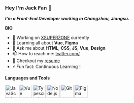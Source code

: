 ### Hey I'm Jack Fan 👋

**_I'm a Front-End Developer working in Changzhou, Jiangsu._**

**BIO**

- 🏢 Working on [XSUPERZONE](https://www.zanqicloud.com) currently
- 🌱 Learning all about **Vue**, **Figma**
- 💬 Ask me about **HTML**, **CSS**, **JS**, **Vue**, **Design**
- 📫 How to reach me: [twitter.com/](https://twitter.com)
- 📝 Checkout my [resume](https://www.yuque.com/fqy12300/end8io/dbamt2baofl4geyg)
- ⚡ Fun fact: Continuous Learning！

**Languages and Tools**

<a href="https://developer.mozilla.org/en-US/docs/Web/JavaScript" target="_blank"> <img align="left" alt="JavaScript" height ="42px"  src="https://cdn.jsdelivr.net/gh/devicons/devicon@latest/icons/javascript/javascript-original.svg"> </a>
<a href="https://vuejs.org/" target="_blank"> <img align="left" alt="Vue" height ="42px" src="https://cdn.jsdelivr.net/gh/devicons/devicon@latest/icons/vuejs/vuejs-original.svg"></a>
<a href="https://www.typescriptlang.org/" target="_blank"><img align="left" alt="Typescirpt" height ="42px" src="https://cdn.jsdelivr.net/gh/devicons/devicon@latest/icons/typescript/typescript-original.svg"></a>
<a href="https://nodejs.org" target="_blank"><img align="left" alt="Node.js" height ="42px" src="https://cdn.jsdelivr.net/gh/devicons/devicon@latest/icons/nodejs/nodejs-original.svg"></a>
<a href="https://git-scm.com/" target="_blank"> <img src="https://cdn.jsdelivr.net/gh/devicons/devicon@latest/icons/git/git-original.svg" align="left" alt="Git" height='42px'/> </a>
<a href="https://www.figma.com/" target="_blank"> <img src="https://cdn.jsdelivr.net/gh/devicons/devicon@latest/icons/figma/figma-original.svg" alt="Figma" height='42px'/> </a>
